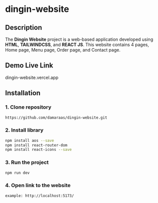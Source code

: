 # dingin-website

## Description
The **Dingin Website** project is a web-based application developed using **HTML**, **TAILWINDCSS**, and **REACT JS**. This website contains 4 pages, Home page, Menu page, Order page, and Contact page.

## Demo Live Link
dingin-website.vercel.app

## Installation
### 1. Clone repository
```sh
https://github.com/damaraas/dingin-website.git
```

### 2. Install library
```sh
npm install aos --save
npm install react-router-dom
npm install react-icons --save
```

### 3. Run the project
```sh
npm run dev
```

### 4. Open link to the website
```sh
example: http://localhost:5173/
```
